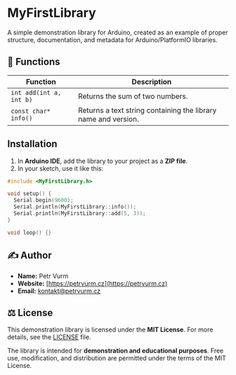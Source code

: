 # MyFirstLibrary

A simple demonstration library for Arduino, created as an example of proper structure, documentation, and metadata for Arduino/PlatformIO libraries.

## 🧩 Functions

| Function                | Description                                                    |
| ----------------------- | -------------------------------------------------------------- |
| `int add(int a, int b)` | Returns the sum of two numbers.                                |
| `const char* info()`    | Returns a text string containing the library name and version. |

## Installation

1. In **Arduino IDE**, add the library to your project as a **ZIP file**.
2. In your sketch, use it like this:

```cpp
#include <MyFirstLibrary.h>

void setup() {
  Serial.begin(9600);
  Serial.println(MyFirstLibrary::info());
  Serial.println(MyFirstLibrary::add(5, 3));
}

void loop() {}
```

## ✍️ Author

* **Name:** Petr Vurm
* **Website:** [https://petrvurm.cz](https://petrvurm.cz)
* **Email:** [kontakt@petrvurm.cz](mailto:kontakt@petrvurm.cz)

## ⚖️ License

This demonstration library is licensed under the **MIT License**.
For more details, see the [LICENSE](./LICENSE.txt) file.

The library is intended for **demonstration and educational purposes**.
Free use, modification, and distribution are permitted under the terms of the MIT License.